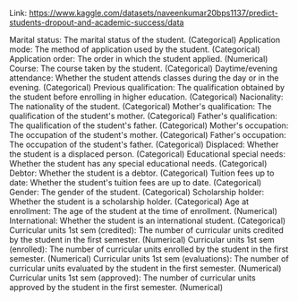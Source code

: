 Link: https://www.kaggle.com/datasets/naveenkumar20bps1137/predict-students-dropout-and-academic-success/data

Marital status: The marital status of the student. (Categorical)
Application mode: The method of application used by the student. (Categorical)
Application order: The order in which the student applied. (Numerical)
Course: The course taken by the student. (Categorical)
Daytime/evening attendance: Whether the student attends classes during the day or in the evening. (Categorical)
Previous qualification: The qualification obtained by the student before enrolling in higher education. (Categorical)
Nacionality: The nationality of the student. (Categorical)
Mother's qualification: The qualification of the student's mother. (Categorical)
Father's qualification: The qualification of the student's father. (Categorical)
Mother's occupation: The occupation of the student's mother. (Categorical)
Father's occupation: The occupation of the student's father. (Categorical)
Displaced: Whether the student is a displaced person. (Categorical)
Educational special needs: Whether the student has any special educational needs. (Categorical)
Debtor: Whether the student is a debtor. (Categorical)
Tuition fees up to date: Whether the student's tuition fees are up to date. (Categorical)
Gender: The gender of the student. (Categorical)
Scholarship holder: Whether the student is a scholarship holder. (Categorical)
Age at enrollment: The age of the student at the time of enrollment. (Numerical)
International: Whether the student is an international student. (Categorical)
Curricular units 1st sem (credited): The number of curricular units credited by the student in the first semester. (Numerical)
Curricular units 1st sem (enrolled): The number of curricular units enrolled by the student in the first semester. (Numerical)
Curricular units 1st sem (evaluations): The number of curricular units evaluated by the student in the first semester. (Numerical)
Curricular units 1st sem (approved): The number of curricular units approved by the student in the first semester. (Numerical)
